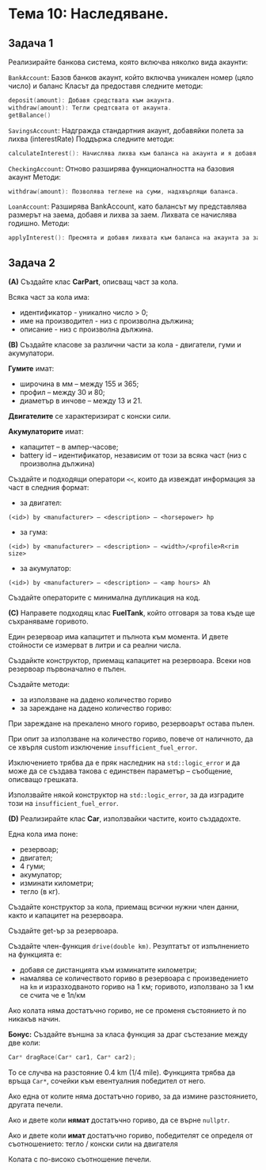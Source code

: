 # Тема 10: Наследяване. 

## Задача 1

Реализирайте банкова система, която включва няколко вида акаунти: 

`BankAccount`: Базов банков акаунт, който включва уникален номер (цяло число) и баланс
Класът да предоставя следните методи:
```c++
deposit(amount): Добавя средствата към акаунта.
withdraw(amount): Тегли средтсвата от акаунта.
getBalance()
```


`SavingsAccount`: Надгражда стандартния акаунт, добавяйки полета за лихва (interestRate)
Поддържа следните методи:
```c++
calculateInterest(): Начислява лихва към баланса на акаунта и я добавя към баланса.
```

`CheckingAccount`: Отново разширява функционалността на базовия акаунт
Методи:
```c++
withdraw(amount): Позволява теглене на суми, надхвърлящи баланса.
```

`LoanAccount`: Разширява BankAccount, като балансът му представлява размерът на заема, добавя и лихва за заем. Лихвата се начислява годишно.
Методи:
```c++
applyInterest(): Пресмята и добавя лихвата към баланса на акаунта за заеми (спрямо лихвения процент)
```

## Задача 2

**(A)** Създайте клас **CarPart**, описващ част за кола.

Всяка част за кола има:
- идентификатор - уникално число > 0;
- име на производител - низ с произволна дължина;
- описание - низ с произволна дължина.

**(B)** Създайте класове за различни части за кола - двигатели, гуми и акумулатори.

**Гумите** имат:
- широчина в мм – между 155 и 365;
- профил – между 30 и 80;
- диаметър в инчове – между 13 и 21.

**Двигателите** се характеризират с конски сили.

**Акумулаторите** имат:
- капацитет – в ампер-часове;
- battery id – идентификатор, независим от този за всяка част (низ с произволна дължина)

Създайте и подходящи оператори `<<`, които да извеждат информация за част в следния формат:
- за двигател:
```
(<id>) by <manufacturer> – <description> – <horsepower> hp
```
- за гума:
```
(<id>) by <manufacturer> – <description> – <width>/<profile>R<rim size>
```
- за акумулатор:
```
(<id>) by <manufacturer> – <description> – <amp hours> Ah
```

Създайте операторите с минимална дупликация на код.

**(C)** Направете подходящ клас **FuelTank**, който отговаря за това къде ще съхраняваме горивото.

Един резервоар има капацитет и пълнота към момента. И двете стойности се измерват в литри и са реални числа.

Създайкте конструктор, приемащ капацитет на резервоара. Всеки нов резервоар първоначално е пълен.

Създайте методи:
- за използване на дадено количество гориво
- за зареждане на дадено количество гориво:

При зареждане на прекалено много гориво, резервоарът остава пълен.

При опит за използване на количество гориво, повече от наличното,
да се хвърля custom изключение `insufficient_fuel_error`.

Изключението трябва да е пряк наследник на `std::logic_error`
и да може да се създава такова с единствен параметър – съобщение, описващо грешката.

Използвайте някой конструктор на `std::logic_error`, за да изградите този на `insufficient_fuel_error`.

**(D)** Реализирайте клас **Car**, използвайки частите, които създадохте.

Една кола има поне:
- резервоар;
- двигател;
- 4 гуми;
- акумулатор;
- изминати километри;
- тегло (в кг).

Създайте конструктор за кола, приемащ всички нужни член данни, както и капацитет на резервоара.

Създайте get-ър за резервоара.

Създайте член-функция `drive(double km)`.
Резултатът от изпълнението на функцията е:
- добавя се дистанцията към изминатите километри;
- намалява се количеството гориво в резервоара с произведението на `km` и изразходваното гориво на 1 км;
горивото, използвано за 1 км се счита че е 1л/км

Ако колата няма достатъчно гориво, не се променя състоянието ѝ по никакъв начин.

**Бонус:**
Създайте външна за класа функция за драг състезание между две коли:
```cpp
Car* dragRace(Car* car1, Car* car2);
```

To се случва на разстояние 0.4 km (1/4 mile).
Функцията трябва да връща `Car*`, сочейки към евентуалния победител от него.

Ако една от колите няма достатъчно гориво, за да измине разстоянието, другата печели.

Ако и двете коли **нямат** достатъчно гориво, да се върне `nullptr`.

Ако и двете коли **имат** достатъчно гориво, победителят се определя от съотношението: тегло / конски сили на двигателя

Колата с по-високо съотношение печели.
